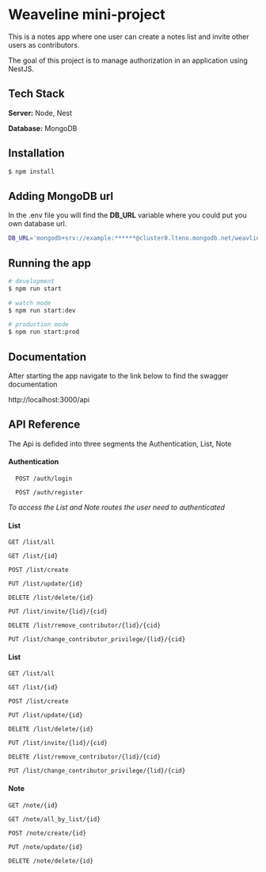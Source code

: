 
# Weaveline mini-project

This is a notes app where one user can create a notes list and invite other users as contributors. 

The goal of this project is to manage authorization in an application using NestJS.





## Tech Stack

**Server:** Node, Nest

**Database:** MongoDB


## Installation

```bash
$ npm install
```
## Adding MongoDB url

In the .env file you will find the **DB_URL** variable where you could put you own database url.

```bash
DB_URL='mongodb+srv://example:******@cluster0.lteno.mongodb.net/weavline?retryWrites=true&w=majority'
```
## Running the app

```bash
# development
$ npm run start

# watch mode
$ npm run start:dev

# production mode
$ npm run start:prod
```

## Documentation

After starting the app navigate to the link below to find the swagger documentation

http://localhost:3000/api


## API Reference

The Api is defided into three segments the Authentication, List, Note

#### Authentication

```http
  POST /auth/login
  
  POST /auth/register
```

*To access the List and Note routes the user need to authenticated*

#### List

```http
GET /list/all

GET /list/{id}

POST /list/create

PUT /list/update/{id}

DELETE /list/delete/{id}

PUT /list/invite/{lid}/{cid}

DELETE /list/remove_contributor/{lid}/{cid}

PUT /list/change_contributor_privilege/{lid}/{cid}
```

#### List

```http
GET /list/all

GET /list/{id}

POST /list/create

PUT /list/update/{id}

DELETE /list/delete/{id}

PUT /list/invite/{lid}/{cid}

DELETE /list/remove_contributor/{lid}/{cid}

PUT /list/change_contributor_privilege/{lid}/{cid}
```
#### Note

```http
GET /note/{id}

GET /note/all_by_list/{id}

POST /note/create/{id}

PUT /note/update/{id}

DELETE /note/delete/{id}
```
